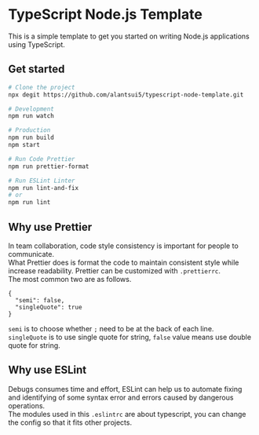 # TypeScript Node.js Template
This is a simple template to get you started on writing Node.js applications using TypeScript.

## Get started

```bash
# Clone the project
npx degit https://github.com/alantsui5/typescript-node-template.git

# Development
npm run watch

# Production
npm run build
npm start

# Run Code Prettier 
npm run prettier-format

# Run ESLint Linter
npm run lint-and-fix
# or
npm run lint
```

## Why use Prettier
In team collaboration, code style consistency is important for people to communicate. <br />
What Prettier does is format the code to maintain consistent style while increase readability.
Prettier can be customized with `.prettierrc`. <br> The most common two are as follows.
```
{
  "semi": false,
  "singleQuote": true
}
```
`semi` is to choose whether `;` need to be at the back of each line. <br />
`singleQuote` is to use single quote for string, 
`false` value means use double quote for string.

## Why use ESLint
Debugs consumes time and effort, ESLint can help us to automate fixing and identifying of some syntax error and errors caused by dangerous operations. <br />
The modules used in this `.eslintrc` are about typescript, you can change the config so that it fits other projects.